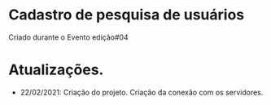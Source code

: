 # Cadastro de pesquisa de usuários

Criado durante o Evento <nlw/> edição#04


# Atualizações.
- 22/02/2021: Criação do projeto. Criação da conexão com os servidores.